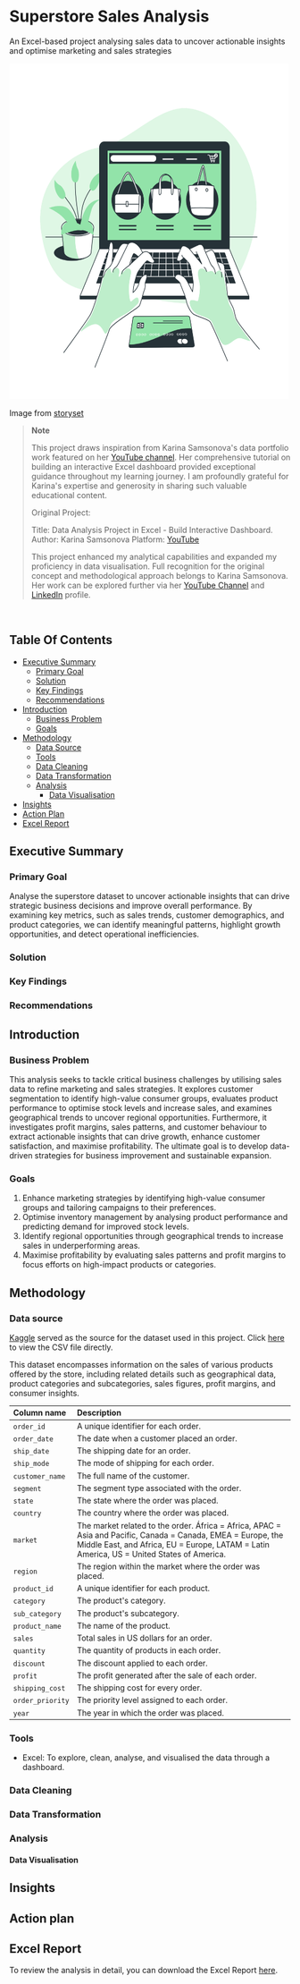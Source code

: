 # Superstore Sales Analysis
An Excel-based project analysing sales data to uncover actionable insights and optimise marketing and sales strategies

<img src="assets/img/project3-online-shopping.png" width="500" height="600" />

Image from [storyset](https://storyset.com/search?q=online%20shopping)

> **Note**
>
> This project draws inspiration from Karina Samsonova's data portfolio work featured on her [YouTube channel](https://www.youtube.com/watch?v=U0I3HEnTAWk&ab_channel=KarinaDataScientist). Her comprehensive tutorial on building an interactive Excel dashboard provided exceptional guidance throughout my learning journey. I am profoundly grateful for Karina's expertise and generosity in sharing such valuable educational content.
>
> Original Project:
> 
> Title: Data Analysis Project in Excel - Build Interactive Dashboard. Author: Karina Samsonova Platform: [YouTube](https://www.youtube.com/watch?v=U0I3HEnTAWk&ab_channel=KarinaDataScientist)
>
> This project enhanced my analytical capabilities and expanded my proficiency in data visualisation. Full recognition for the original concept and methodological approach belongs to Karina Samsonova. Her work can be explored further via her [YouTube Channel](https://www.youtube.com/@karinadatascientist) and [LinkedIn](https://www.linkedin.com/in/karina-samsonova/) profile.
<br/>


## Table Of Contents
- [Executive Summary](#executive-summary)
  - [Primary Goal](#primary-goal)
  - [Solution](#solution)
  - [Key Findings](#key-findings)
  - [Recommendations](#recommendations)
- [Introduction](#introduction)
  - [Business Problem](#business-problem)
  - [Goals](#goals)
- [Methodology](#methodology)
  - [Data Source](#data-source)
  - [Tools](#tools)
  - [Data Cleaning](#data-cleaning)
  - [Data Transformation](#data-transformation)
  - [Analysis](#analysis)
    - [Data Visualisation](#data-visualisation)
- [Insights](#insights)
- [Action Plan](#action-plan)	 
- [Excel Report](#excel-report)	


## Executive Summary


### Primary Goal
Analyse the superstore dataset to uncover actionable insights that can drive strategic business decisions and improve overall performance. By examining key metrics, such as sales trends, customer demographics, and product categories, we can identify meaningful patterns, highlight growth opportunities, and detect operational inefficiencies.

### Solution



### Key Findings


### Recommendations

## Introduction

### Business Problem
This analysis seeks to tackle critical business challenges by utilising sales data to refine marketing and sales strategies. It explores customer segmentation to identify high-value consumer groups, evaluates product performance to optimise stock levels and increase sales, and examines geographical trends to uncover regional opportunities. Furthermore, it investigates profit margins, sales patterns, and customer behaviour to extract actionable insights that can drive growth, enhance customer satisfaction, and maximise profitability. The ultimate goal is to develop data-driven strategies for business improvement and sustainable expansion.

### Goals
1. Enhance marketing strategies by identifying high-value consumer groups and tailoring campaigns to their preferences.
2. Optimise inventory management by analysing product performance and predicting demand for improved stock levels.
3. Identify regional opportunities through geographical trends to increase sales in underperforming areas.
4. Maximise profitability by evaluating sales patterns and profit margins to focus efforts on high-impact products or categories.

## Methodology
### Data source
[Kaggle](https://www.kaggle.com/datasets/laibaanwer/superstore-sales-dataset) served as the source for the dataset used in this project. Click [here](assets/data/project3_superstore_orders.csv) to view the CSV file directly.

This dataset encompasses information on the sales of various products offered by the store, including related details such as geographical data, product categories and subcategories, sales figures, profit margins, and consumer  insights.

| Column name | Description | 
| :--- | :--- |
| `order_id` | A unique identifier for each order. | 
| `order_date` | The date when a customer placed an order. | 
| `ship_date` | The shipping date for an order. | 
| `ship_mode` | The mode of shipping for each order. | 
| `customer_name` | The full name of the customer. | 
| `segment` | The segment type associated with the order. | 
| `state` | The state where the order was placed. | 
| `country` | The country where the order was placed. | 
| `market` | The market related to the order. África = Africa, APAC = Asia and Pacific, Canada = Canada, EMEA = Europe, the Middle East, and Africa, EU = Europe, LATAM = Latin America, US = United States of America. | 
| `region` | The region within the market where the order was placed. | 
| `product_id` | A unique identifier for each product. | 
| `category` | The product's category. | 
| `sub_category` | The product's subcategory. | 
| `product_name` | The name of the product. | 
| `sales` | Total sales in US dollars for an order. | 
| `quantity` | The quantity of products in each order. | 
| `discount` | The discount applied to each order. | 
| `profit` | The profit generated after the sale of each order. | 
| `shipping_cost` | The shipping cost for every order. | 
| `order_priority` | The priority level assigned to each order. | 
| `year` | The year in which the order was placed. | 


### Tools
- Excel: To explore, clean, analyse, and visualised the data through a dashboard.


### Data Cleaning


### Data Transformation



### Analysis 



#### Data Visualisation




## Insights

## Action plan


## Excel Report
To review the analysis in detail, you can download the Excel Report [here]().
